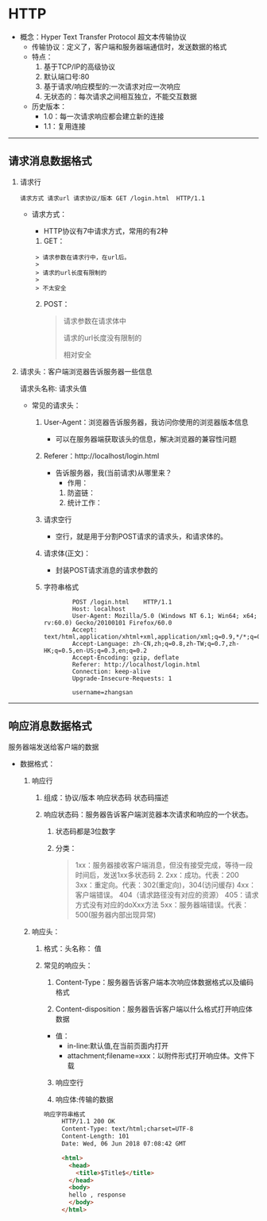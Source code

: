 # HTTP

- 概念：Hyper Text Transfer Protocol 超文本传输协议
  - 传输协议：定义了，客户端和服务器端通信时，发送数据的格式
  - 特点：
    1. 基于TCP/IP的高级协议
    2. 默认端口号:80
    3. 基于请求/响应模型的:一次请求对应一次响应
    4. 无状态的：每次请求之间相互独立，不能交互数据
  - 历史版本：
    - 1.0：每一次请求响应都会建立新的连接
    - 1.1：复用连接

---

##  请求消息数据格式

1. 请求行

   `请求方式 请求url 请求协议/版本
   GET /login.html	HTTP/1.1`

   - 请求方式：

     -  HTTP协议有7中请求方式，常用的有2种

       1.  GET：

          > 请求参数在请求行中，在url后。
          >
          > 请求的url长度有限制的
          >
          > 不太安全

       2. POST：

          > 请求参数在请求体中
          >
          > 请求的url长度没有限制的
          >
          > 相对安全

2. 请求头：客户端浏览器告诉服务器一些信息

   请求头名称: 请求头值

   - 常见的请求头：

     1. User-Agent：浏览器告诉服务器，我访问你使用的浏览器版本信息

        - 可以在服务器端获取该头的信息，解决浏览器的兼容性问题

     2. Referer：http://localhost/login.html

        - 告诉服务器，我(当前请求)从哪里来？
          -  作用：
            1.  防盗链：
            2. 统计工作：

     3. 请求空行

        - 空行，就是用于分割POST请求的请求头，和请求体的。

     4. 请求体(正文)：

        - 封装POST请求消息的请求参数的

     5. 字符串格式

        ```
        		POST /login.html	HTTP/1.1
        		Host: localhost
        		User-Agent: Mozilla/5.0 (Windows NT 6.1; Win64; x64; rv:60.0) Gecko/20100101 Firefox/60.0
        		Accept: text/html,application/xhtml+xml,application/xml;q=0.9,*/*;q=0.8
        		Accept-Language: zh-CN,zh;q=0.8,zh-TW;q=0.7,zh-HK;q=0.5,en-US;q=0.3,en;q=0.2
        		Accept-Encoding: gzip, deflate
        		Referer: http://localhost/login.html
        		Connection: keep-alive
        		Upgrade-Insecure-Requests: 1
        		
        		username=zhangsan
        ```




---

## 响应消息数据格式

服务器端发送给客户端的数据

- 数据格式：

  1. 响应行

     1. 组成：协议/版本 响应状态码 状态码描述

     2. 响应状态码：服务器告诉客户端浏览器本次请求和响应的一个状态。

        1. 状态码都是3位数字 

        2. 分类：

           > 1xx：服务器接收客户端消息，但没有接受完成，等待一段时间后，发送1xx多状态码						2. 2xx：成功。代表：200
           > 3xx：重定向。代表：302(重定向)，304(访问缓存)
           > 4xx：客户端错误。
           > 		 404（请求路径没有对应的资源） 
           > 		 405：请求方式没有对应的doXxx方法
           >  5xx：服务器端错误。代表：500(服务器内部出现异常)

  2. 响应头：

     1. 格式：头名称： 值

     2. 常见的响应头：

        1. Content-Type：服务器告诉客户端本次响应体数据格式以及编码格式

        2.  Content-disposition：服务器告诉客户端以什么格式打开响应体数据

           - 值：
             - in-line:默认值,在当前页面内打开
             - attachment;filename=xxx：以附件形式打开响应体。文件下载

        3.  响应空行

        4.  响应体:传输的数据

           ```html
           响应字符串格式
           		HTTP/1.1 200 OK
           		Content-Type: text/html;charset=UTF-8
           		Content-Length: 101
           		Date: Wed, 06 Jun 2018 07:08:42 GMT
           
           		<html>
           		  <head>
           		    <title>$Title$</title>
           		  </head>
           		  <body>
           		  hello , response
           		  </body>
           		</html>
           ```

           

